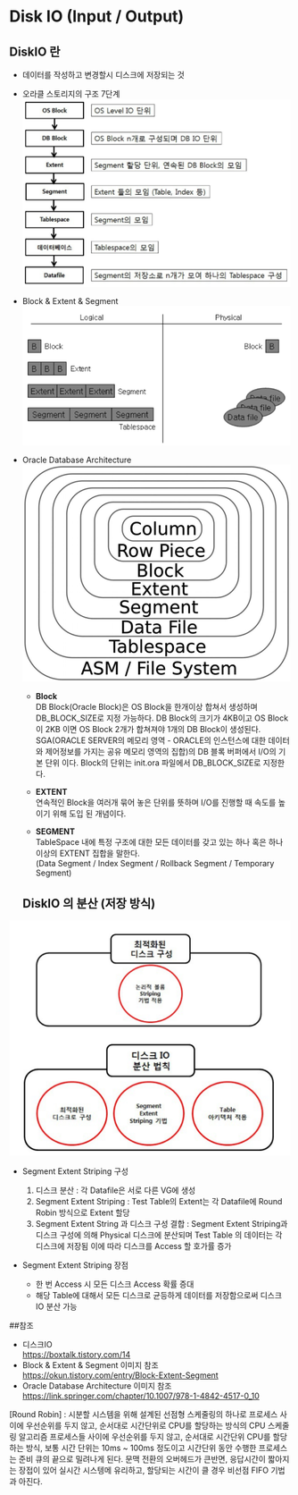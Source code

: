 
# Disk IO (Input / Output)

   ## DiskIO 란
    
   * 데이터를 작성하고 변경할시 디스크에 저장되는 것
      
* 오라클 스토리지의 구조 7단계  
![OracleStorage](../image/OracleStorage.PNG)  

* Block & Extent & Segment  
![databasewithoracle1](../image/databasewithoracle1.PNG)  

* Oracle Database Architecture  
![databasewithoracle2](../image/databasewithoracle2.jpg)  

   - __Block__   
    DB Block(Oracle Block)은 OS Block을 한개이상 합쳐서 생성하며 DB_BLOCK_SIZE로 지정 가능하다.
    DB Block의 크기가 4KB이고 OS Block이 2KB 이면 OS Block 2개가 합쳐져야 1개의 DB Block이 생성된다.  
    SGA(ORACLE SERVER의 메모리 영역 - ORACLE의 인스턴스에 대한 데이터와 제어정보를 가지는 공유 메모리 영역의 집합)의 DB 블록 버퍼에서 I/O의 기본 단위 이다.
    Block의 단위는 init.ora 파일에서 DB_BLOCK_SIZE로 지정한다.
        
   - __EXTENT__  
    연속적인 Block을 여러개 묶어 놓은 단위를 뜻하며 I/O를 진행할 때 속도를 높이기 위해 도입 된 개념이다.
       
   - __SEGMENT__  
    TableSpace 내에 특정 구조에 대한 모든 데이터를 갖고 있는 하나 혹은 하나 이상의 EXTENT 집합을 말한다.  
    (Data Segment / Index Segment / Rollback Segment / Temporary Segment)

    ## DiskIO 의 분산 (저장 방식)
    
![diskioseperate](../image/diskioseperate.jpg)  

- Segment Extent Striping 구성  
    1. 디스크 분산 : 각 Datafile은 서로 다른 VG에 생성  
    2. Segment Extent Striping : Test Table의 Extent는 각 Datafile에 Round Robin 방식으로 Extent 할당
    3. Segment Extent String 과 디스크 구성 결합 : Segment Extent Striping과 디스크 구성에 의해 Physical 디스크에 분산되며 Test Table 의 데이터는 각 디스크에 저장됨 이에 따라 디스크를 Access 할 호가률 증가
        
- Segment Extent Striping 장점  
    * 한 번 Access 시 모든 디스크 Access 확률 증대
    * 해당 Table에 대해서 모든 디스크로 균등하게 데이터를 저장함으로써 디스크 IO 분산 가능
        
        

##참조

* 디스크IO  
https://boxtalk.tistory.com/14
* Block & Extent & Segment 이미지 참조  
https://okun.tistory.com/entry/Block-Extent-Segment
* Oracle Database Architecture 이미지 참조  
https://link.springer.com/chapter/10.1007/978-1-4842-4517-0_10


[Round Robin]
: 시분할 시스템을 위해 설계된 선점형 스케줄링의 하나로 프로세스 사이에 우선순위를 두지 않고, 순서대로 시간단위로 CPU를 할당하는 방식의 CPU 스케줄링 알고리즘
프로세스들 사이에 우선순위를 두지 않고, 순서대로 시간단위 CPU를 할당하는 방식, 보통 시간 단위는 10ms ~ 100ms 정도이고 시간단위 동안 수행한 프로세스는 준비 큐의 끝으로 밀려나게 된다. 문맥 전환의 오버헤드가 큰반면, 응답시간이 짧아지는 장접이 있어 실시간 시스텡메 유리하고, 할당되는 시간이 클 경우 비선점 FIFO 기법과 아진다.
